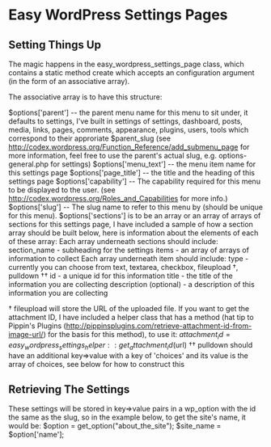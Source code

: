 Easy WordPress Settings Pages
=============================

Setting Things Up
--------

The magic happens in the easy_wordpress_settings_page class, which contains a static method create which accepts an configuration argument (in the form of an associative array).

The associative array is to have this structure:

$options['parent'] -- the parent menu name for this menu to sit under, it defaults to settings, I've built in settings of settings, dashboard, posts, media, links, pages, comments, appearance, plugins, users, tools which correspond to their approriate $parent_slug (see http://codex.wordpress.org/Function_Reference/add_submenu_page for more information, feel free to use the parent's actual slug, e.g. options-general.php for settings)
$options['menu_text'] -- the menu item name for this settings page
$options['page_title'] -- the title and the heading of this settings page
$options['capability'] -- The capability required for this menu to be displayed to the user. (see http://codex.wordpress.org/Roles_and_Capabilities for more info.)
$options['slug'] -- The slug name to refer to this menu by (should be unique for this menu).
$options['sections'] is to be an array or an array of arrays of sections for this settings page, I have included a sample of how a section array should be built below, here is information about the elements of each of these array:
Each array underneath sections should include:
section_name - subheading for the settings
items - an array of arrays of information to collect
Each array underneath item should include:
type - currently you can choose from text, textarea, checkbox, fileupload †, pulldown ††
id - a unique id for this information
title - the title of the information you are collecting
description (optional) - a description of this information you are collecting

† fileupload will store the URL of the uploaded file. If you want to get the attachment ID, I have included a helper class that has a method (hat tip to Pippin's Plugins (http://pippinsplugins.com/retrieve-attachment-id-from-image-url/) for the basis for this method), to use it: $attachment_id = easy_wordpress_settings_helper::get_attachment_id($url)
†† pulldown should have an additional key=>value with a key of 'choices' and its value is the array of choices, see below for how to construct this


Retrieving The Settings
--------


These settings will be stored in key=>value pairs in a wp_option with the id the same as the slug, so in the example below, to get the site's name, it would be:
$option = get_option("about_the_site");
$site_name = $option['name'];

